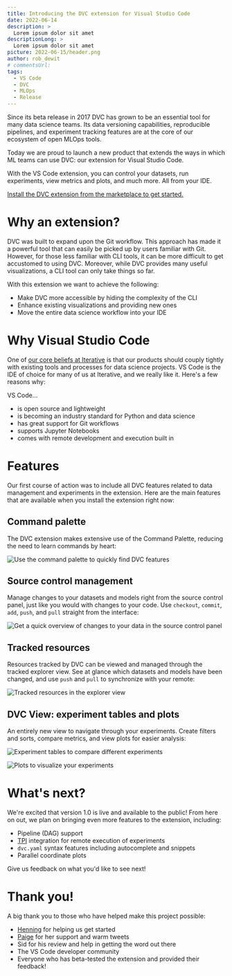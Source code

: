 ```yaml
---
title: Introducing the DVC extension for Visual Studio Code
date: 2022-06-14
description: >
  Lorem ipsum dolor sit amet
descriptionLong: >
  Lorem ipsum dolor sit amet
picture: 2022-06-15/header.png
author: rob_dewit
# commentsUrl:
tags:
  - VS Code
  - DVC
  - MLOps
  - Release
---
```


Since its beta release in 2017 DVC has grown to be an essential tool for many
data science teams. Its data versioning capabilities, reproducible pipelines,
and experiment tracking features are at the core of our ecosystem of open MLOps
tools.

Today we are proud to launch a new product that extends the ways in which ML
teams can use DVC: our extension for Visual Studio Code.

With the VS Code extension, you can control your datasets, run experiments, view
metrics and plots, and much more. All from your IDE.

[Install the DVC extension from the marketplace to get
started.](https://marketplace.visualstudio.com/items?itemName=Iterative.dvc)

# Why an extension?

DVC was built to expand upon the Git workflow. This approach has made it a
powerful tool that can easily be picked up by users familiar with Git. However,
for those less familiar with CLI tools, it can be more difficult to get
accustomed to using DVC. Moreover, while DVC provides many useful
visualizations, a CLI tool can only take things so far.

With this extension we want to achieve the following:

- Make DVC more accessible by hiding the complexity of the CLI
- Enhance existing visualizations and providing new ones
- Move the entire data science workflow into your IDE

# Why Visual Studio Code

One of [our core beliefs at Iterative](https://iterative.ai/why-iterative/) is
that our products should couply tightly with existing tools and processes for
data science projects. VS Code is the IDE of choice for many of us at Iterative,
and we really like it. Here's a few reasons why:

VS Code...

- is open source and lightweight
- is becoming an industry standard for Python and data science
- has great support for Git workflows
- supports Jupyter Notebooks
- comes with remote development and execution built in

# Features

Our first course of action was to include all DVC features related to data
management and experiments in the extension. Here are the main features that are
available when you install the extension right now:

## Command palette

The DVC extension makes extensive use of the Command Palette, reducing the need
to learn commands by heart:

![Use the command palette to quickly find DVC
features](/uploads/images/2022-06-15/command-palette.gif)

## Source control management

Manage changes to your datasets and models right from the source control panel,
just like you would with changes to your code. Use `checkout`, `commit`, `add`,
`push`, and `pull` straight from the interface:

![Get a quick overview of changes to your data in the source control
panel](/uploads/images/2022-06-15/source-control.png)

## Tracked resources

Resources tracked by DVC can be viewed and managed through the tracked explorer
view. See at glance which datasets and models have been changed, and use `push`
and `pull` to synchronize with your remote:

![Tracked resources in the explorer
view](/uploads/images/2022-06-15/tracked-resources.png)

## DVC View: experiment tables and plots

An entirely new view to navigate through your experiments. Create filters and
sorts, compare metrics, and view plots for easier analysis:

![Experiment tables to compare different
experiments](/uploads/images/2022-06-15/dvc-view-experiments-table.png)

![Plots to visualize your
experiments](/uploads/images/2022-06-15/dvc-view-plots.png)

# What's next?

We're excited that version 1.0 is live and available to the public! From here on
out, we plan on bringing even more features to the extension, including:

- Pipeline (DAG) support
- [TPI](https://github.com/iterative/terraform-provider-iterative) integration
  for remote execution of experiments
- `dvc.yaml` syntax features including autocomplete and snippets
- Parallel coordinate plots

Give us feedback on what you'd like to see next!
# Thank you!

A big thank you to those who have helped make this project possible:

- [Henning](https://github.com/hediet) for helping us get started
- [Paige](https://twitter.com/DynamicWebPaige) for her support and warm tweets
- Sid for his review and help in getting the word out there
- The VS Code developer community
- Everyone who has beta-tested the extension and provided their feedback!
